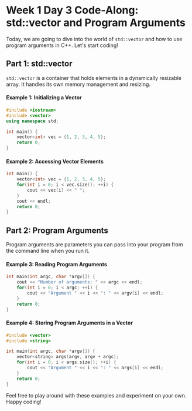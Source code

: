 # Week 1 Day 3 Code-Along: std::vector and Program Arguments

Today, we are going to dive into the world of `std::vector` and how to use program arguments in C++. Let's start coding!

## Part 1: std::vector

`std::vector` is a container that holds elements in a dynamically resizable array. It handles its own memory management and resizing.

#### Example 1: Initializing a Vector

```cpp
#include <iostream>
#include <vector>
using namespace std;

int main() {
    vector<int> vec = {1, 2, 3, 4, 5};
    return 0;
}
```

#### Example 2: Accessing Vector Elements

```cpp
int main() {
    vector<int> vec = {1, 2, 3, 4, 5};
    for(int i = 0; i < vec.size(); ++i) {
        cout << vec[i] << " ";
    }
    cout << endl;
    return 0;
}
```

## Part 2: Program Arguments

Program arguments are parameters you can pass into your program from the command line when you run it.

#### Example 3: Reading Program Arguments

```cpp
int main(int argc, char *argv[]) {
    cout << "Number of arguments: " << argc << endl;
    for(int i = 0; i < argc; ++i) {
        cout << "Argument " << i << ": " << argv[i] << endl;
    }
    return 0;
}
```

#### Example 4: Storing Program Arguments in a Vector

```cpp
#include <vector>
#include <string>

int main(int argc, char *argv[]) {
    vector<string> args(argv, argv + argc);
    for(int i = 0; i < args.size(); ++i) {
        cout << "Argument " << i << ": " << args[i] << endl;
    }
    return 0;
}
```

Feel free to play around with these examples and experiment on your own. Happy coding!
